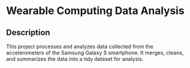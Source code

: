 # Wearable Computing Data Analysis

## Description
This project processes and analyzes data collected from the accelerometers of the Samsung Galaxy S smartphone. It merges, cleans, and summarizes the data into a tidy dataset for analysis.